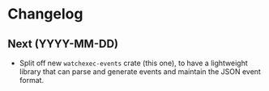 # Changelog

## Next (YYYY-MM-DD)

- Split off new `watchexec-events` crate (this one), to have a lightweight library that can parse
  and generate events and maintain the JSON event format.

